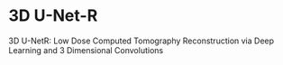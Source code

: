 # 3D U-Net-R
3D U-NetR: Low Dose Computed Tomography Reconstruction via Deep Learning and 3 Dimensional Convolutions
